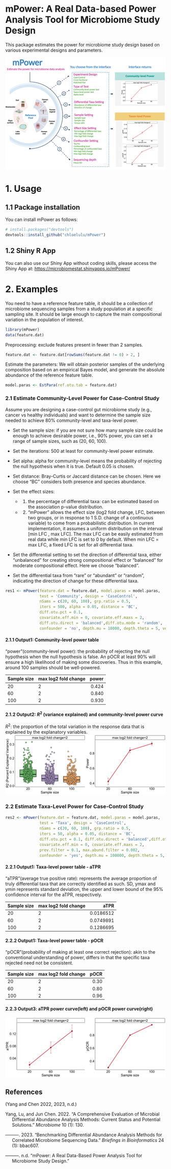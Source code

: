 mPower: A Real Data-based Power Analysis Tool for Microbiome Study
Design
================

This package estimates the power for microbiome study design based on
various experimental designs and parameters.

![](workflows.png)

# 1. Usage

## 1.1 Package installation

You can install mPower as follows:

``` r
# install.packages("devtools")
devtools::install_github("chloelulu/mPower")
```

## 1.2 Shiny R App

You can also use our Shiny App without coding skills, please access the
Shiny App at: <https://microbiomestat.shinyapps.io/mPower/>

# 2. Examples

You need to have a reference feature table, it should be a collection of
microbiome sequencing samples from a study population at a specific
sampling site. It should be large enough to capture the main
compositional variation in the population of interest.

``` r
library(mPower)
data(feature.dat)
```

Preprocessing: exclude features present in fewer than 2 samples.

``` r
feature.dat <- feature.dat[rowSums(feature.dat != 0) > 2, ]
```

Estimate the parameters: We will obtain posterior samples of the
underlying composition based on an empirical Bayes model, and generate
the absolute abundance of the reference feature table.

``` r
model.paras <- EstPara(ref.otu.tab = feature.dat)
```

### 2.1 Estimate Community-Level Power for Case-Control Study

Assume you are designing a case-control gut microbiome study (e.g.,
cancer vs healthy individuals) and want to determine the sample size
needed to achieve 80% community-level and taxa-level power.

- Set the sample size: if you are not sure how many sample size could be
  enough to achieve desirable power, i.e., 90% power, you can set a
  range of sample sizes, such as (20, 60, 100).

- Set the iterations: 500 at least for community-level power estimate.

- Set alpha: alpha for community-level means the probability of
  rejecting the null hypothesis when it is true. Default 0.05 is chosen.

- Set distance: Bray-Curtis or Jaccard distance can be chosen. Here we
  choose “BC” considers both presence and species abundance.

- Set the effect sizes:

  - 1)  the percentage of differential taxa: can be estimated based on
        the association p-value distribution.

  - 2)  “mPower” allows the effect size (log2 fold change, LFC, between
        two groups, or in response to 1 S.D. change of a continuous
        variable) to come from a probabilistic distribution. In current
        implementation, it assumes a uniform distribution on the
        interval \[min LFC , max LFC\]. The max LFC can be easily
        estimated from real data while min LFC is set to 0 by default.
        When min LFC = max LFC, a fixed LFC is set for all differential
        taxa.

- Set the differential setting to set the direction of differential
  taxa, either “unbalanced” for creating strong compositional effect or
  “balanced” for moderate compositional effect. Here we choose
  “balanced”.

- Set the differential taxa from “rare” or “abundant” or “random”,
  indicating the direction of change for these differential taxa.

``` r
res1 <- mPower(feature.dat = feature.dat, model.paras = model.paras,
               test = 'Community', design = 'CaseControl',
               nSams = c(20, 60, 100), grp.ratio = 0.5,
               iters = 500, alpha = 0.05, distance = 'BC',
               diff.otu.pct = 0.1, 
               covariate.eff.min = 0, covariate.eff.maxs = 2,
               diff.otu.direct = 'balanced',diff.otu.mode = 'random',
               confounder = 'no', depth.mu = 10000, depth.theta = 5, verbose = F)
```

#### 2.1.1 Output1: Community-level power table

“power”(community-level power): the probability of rejecting the null
hypothesis when the null hypothesis is false. An pOCR at least 90% will
ensure a high likelihood of making some discoveries. Thus in this
example, around 100 samples should be well-powered.

| Sample size | max log2 fold change | power |
|:------------|:---------------------|------:|
| 20          | 2                    | 0.424 |
| 60          | 2                    | 0.840 |
| 100         | 2                    | 0.930 |

#### 2.1.2 Output2: $R^2$ (variance explained) and community-level power curve

$R^2$: the proportion of the total variation in the response data that
is explained by the explanatory variables.
![](README_files/figure-gfm/unnamed-chunk-6-1.png)<!-- -->

### 2.2 Estimate Taxa-Level Power for Case-Control Study

``` r
res2 <- mPower(feature.dat = feature.dat, model.paras = model.paras,
               test = 'Taxa', design = 'CaseControl',
               nSams = c(20, 60, 100), grp.ratio = 0.5,
               iters = 50, alpha = 0.05, distance = 'BC',
               diff.otu.pct = 0.1, diff.otu.direct = 'balanced',diff.otu.mode = 'random',
               covariate.eff.min = 0, covariate.eff.maxs = 2,
               prev.filter = 0.1, max.abund.filter = 0.002,
               confounder = 'yes', depth.mu = 100000, depth.theta = 5, verbose = F)
```

#### 2.2.1 Output1: Taxa-level power table - aTPR

“aTPR”(average true positive rate): represents the average proportion of
truly differential taxa that are correctly identified as such. SD, ymax
and ymin represents standard deviation, the upper and lower bound of the
95% confidence interval for the aTPR, respectively.

| Sample size | max log2 fold change |      aTPR |
|:------------|:---------------------|----------:|
| 20          | 2                    | 0.0186512 |
| 60          | 2                    | 0.0749891 |
| 100         | 2                    | 0.1286695 |

#### 2.2.2 Output1: Taxa-level power table - pOCR

“pOCR”(probability of making at least one correct rejection): akin to
the conventional understanding of power, differs in that the specific
taxa rejected need not be consistent.

| Sample size | max log2 fold change | pOCR |
|:------------|:---------------------|-----:|
| 20          | 2                    | 0.30 |
| 60          | 2                    | 0.80 |
| 100         | 2                    | 0.96 |

#### 2.2.3 Output3: aTPR power curve(left) and pOCR power curve(right)

![](README_files/figure-gfm/unnamed-chunk-10-1.png)<!-- -->

## References

(Yang and Chen 2022, 2023, n.d.)

<div id="refs" class="references csl-bib-body hanging-indent">

<div id="ref-yang2022comprehensive" class="csl-entry">

Yang, Lu, and Jun Chen. 2022. “A Comprehensive Evaluation of Microbial
Differential Abundance Analysis Methods: Current Status and Potential
Solutions.” *Microbiome* 10 (1): 130.

</div>

<div id="ref-yang2023benchmarking" class="csl-entry">

———. 2023. “Benchmarking Differential Abundance Analysis Methods for
Correlated Microbiome Sequencing Data.” *Briefings in Bioinformatics* 24
(1): bbac607.

</div>

<div id="ref-yang2024mpower" class="csl-entry">

———. n.d. “mPower: A Real Data-Based Power Analysis Tool for Microbiome
Study Design.”

</div>

</div>
